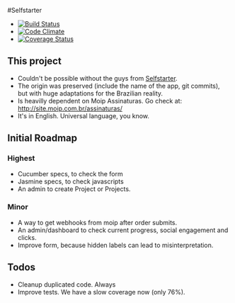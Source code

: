 #Selfstarter

- [![Build Status](https://travis-ci.org/meurio/selfstarter.png?branch=master)](https://travis-ci.org/meurio/selfstarter)
- [![Code Climate](https://codeclimate.com/github/meurio/selfstarter.png)](https://codeclimate.com/github/meurio/selfstarter)
- [![Coverage Status](https://coveralls.io/repos/meurio/selfstarter/badge.png?branch=master)](https://coveralls.io/r/meurio/selfstarter)


## This project

- Couldn't be possible without the guys from [Selfstarter](https://github.com/lockitron/selfstarter). 
- The origin was preserved (include the name of the app, git commits), but with huge adaptations for the Brazilian reality.
- Is heavilly dependent on Moip Assinaturas. Go check at: http://site.moip.com.br/assinaturas/
- It's in English. Universal language, you know.

## Initial Roadmap

### Highest
- Cucumber specs, to check the form
- Jasmine specs, to check javascripts
- An admin to create Project or Projects.

### Minor
- A way to get webhooks from moip after order submits.
- An admin/dashboard to check current progress, social engagement and clicks.
- Improve form, because hidden labels can lead to misinterpretation.

## Todos

- Cleanup duplicated code. Always
- Improve tests. We have a slow coverage now (only 76%).

